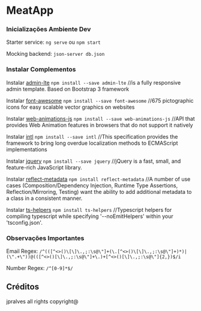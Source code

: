 # MeatApp

### Inicializações Ambiente Dev

Starter service: `ng serve` ou `npm start`

Mocking backend: `json-server db.json`

### Instalar Complementos

Instalar [admin-lte](https://www.npmjs.com/package/admin-lte)
`npm install --save admin-lte` //is a fully responsive admin template. Based on Bootstrap 3 framework

Instalar [font-awesome](https://www.npmjs.com/package/font-awesome)
`npm install --save font-awesome` //675 pictographic icons for easy scalable vector graphics on websites

Instalar [web-animations-js](https://www.npmjs.com/package/web-animations-js)
`npm install --save web-animations-js` //API that provides Web Animation features in browsers that do not support it natively

Instalar [intl](https://www.npmjs.com/package/intl)
`npm install --save intl` //This specification provides the framework to bring long overdue localization methods to ECMAScript implementations

Instalar [jquery](https://www.npmjs.com/package/jquery)
`npm install --save jquery` //jQuery is a fast, small, and feature-rich JavaScript library.

Instalar [reflect-metadata](https://www.npmjs.com/package/reflect-metadata)
`npm install reflect-metadata` //A number of use cases (Composition/Dependency Injection, Runtime Type Assertions, Reflection/Mirroring, Testing) want the ability to add additional metadata to a class in a consistent manner.

Instalar [ts-helpers](https://www.npmjs.com/package/ts-helpers)
`npm install ts-helpers` //Typescript helpers for compiling typescript while specifying '--noEmitHelpers' within your 'tsconfig.json'.

### Observações Importantes

Email Regex: `/^(([^<>()\[\]\.,;:\s@\"]+(\.[^<>()\[\]\.,;:\s@\"]+)*)|(\".+\"))@(([^<>()[\]\.,;:\s@\"]+\.)+[^<>()[\]\.,;:\s@\"]{2,})$/i`

Number Regex:
`/^[0-9]*$/`

## Créditos

jpralves all rights copyright@

